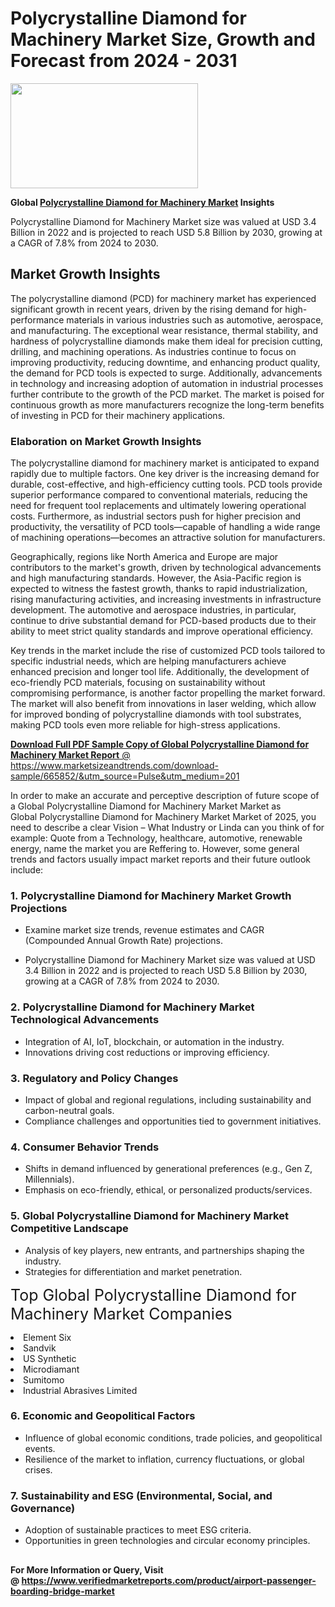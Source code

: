 <H1>Polycrystalline Diamond for Machinery Market Size, Growth and Forecast from 2024 - 2031</H1><img class="aligncenter size-medium wp-image-584254" src="https://thirdeyenews.in/wp-content/uploads/2024/09/Global-Market-Research-300x168.jpeg" alt="" width="300" height="168" /><p><strong>Global&nbsp;<a href="https://www.marketsizeandtrends.com/download-sample/665852/&amp;utm_source=Pulse&amp;utm_medium=201">Polycrystalline Diamond for Machinery Market</a> Insights</strong></p><p>Polycrystalline Diamond for Machinery Market size was valued at USD 3.4 Billion in 2022 and is projected to reach USD 5.8 Billion by 2030, growing at a CAGR of 7.8% from 2024 to 2030.</p><p><h2>Market Growth Insights</h2> <p>The polycrystalline diamond (PCD) for machinery market has experienced significant growth in recent years, driven by the rising demand for high-performance materials in various industries such as automotive, aerospace, and manufacturing. The exceptional wear resistance, thermal stability, and hardness of polycrystalline diamonds make them ideal for precision cutting, drilling, and machining operations. As industries continue to focus on improving productivity, reducing downtime, and enhancing product quality, the demand for PCD tools is expected to surge. Additionally, advancements in technology and increasing adoption of automation in industrial processes further contribute to the growth of the PCD market. The market is poised for continuous growth as more manufacturers recognize the long-term benefits of investing in PCD for their machinery applications.</p> <p><a href="#"></a></p> <h3>Elaboration on Market Growth Insights</h3> <p>The polycrystalline diamond for machinery market is anticipated to expand rapidly due to multiple factors. One key driver is the increasing demand for durable, cost-effective, and high-efficiency cutting tools. PCD tools provide superior performance compared to conventional materials, reducing the need for frequent tool replacements and ultimately lowering operational costs. Furthermore, as industrial sectors push for higher precision and productivity, the versatility of PCD tools—capable of handling a wide range of machining operations—becomes an attractive solution for manufacturers.</p> <p>Geographically, regions like North America and Europe are major contributors to the market's growth, driven by technological advancements and high manufacturing standards. However, the Asia-Pacific region is expected to witness the fastest growth, thanks to rapid industrialization, rising manufacturing activities, and increasing investments in infrastructure development. The automotive and aerospace industries, in particular, continue to drive substantial demand for PCD-based products due to their ability to meet strict quality standards and improve operational efficiency.</p> <p>Key trends in the market include the rise of customized PCD tools tailored to specific industrial needs, which are helping manufacturers achieve enhanced precision and longer tool life. Additionally, the development of eco-friendly PCD materials, focusing on sustainability without compromising performance, is another factor propelling the market forward. The market will also benefit from innovations in laser welding, which allow for improved bonding of polycrystalline diamonds with tool substrates, making PCD tools even more reliable for high-stress applications.</p> <p><a href="#"></p><p><span class=""><strong>Download Full PDF Sample Copy of Global Polycrystalline Diamond for Machinery Market Report</strong> @ <a href="https://www.marketsizeandtrends.com/download-sample/665852/&amp;utm_source=Pulse&amp;utm_medium=201" target="_blank">https://www.marketsizeandtrends.com/download-sample/665852/&amp;utm_source=Pulse&amp;utm_medium=201</a></span></p><p>In order to make an accurate and perceptive description of future scope of a Global&nbsp;Polycrystalline Diamond for Machinery Market Market as Global&nbsp;Polycrystalline Diamond for Machinery Market Market of 2025, you need to describe a clear Vision &ndash; What Industry or Linda can you think of for example: Quote from a Technology, healthcare, automotive, renewable energy, name the market you are Reffering to. However, some general trends and factors usually impact market reports and their future outlook include:</p><h3>1.&nbsp;<strong>Polycrystalline Diamond for Machinery Market Growth Projections</strong></h3><ul><li>Examine market size trends, revenue estimates and CAGR (Compounded Annual Growth Rate) projections.</li><li><p>Polycrystalline Diamond for Machinery Market size was valued at USD 3.4 Billion in 2022 and is projected to reach USD 5.8 Billion by 2030, growing at a CAGR of 7.8% from 2024 to 2030.</p></li></ul><h3>2.&nbsp;<strong>Polycrystalline Diamond for Machinery Market Technological Advancements</strong></h3><ul><li>Integration of AI, IoT, blockchain, or automation in the industry.</li><li>Innovations driving cost reductions or improving efficiency.</li></ul><h3>3.&nbsp;<strong>Regulatory and Policy Changes</strong></h3><ul><li>Impact of global and regional regulations, including sustainability and carbon-neutral goals.</li><li>Compliance challenges and opportunities tied to government initiatives.</li></ul><h3>4.&nbsp;<strong>Consumer Behavior Trends</strong></h3><ul><li>Shifts in demand influenced by generational preferences (e.g., Gen Z, Millennials).</li><li>Emphasis on eco-friendly, ethical, or personalized products/services.</li></ul><h3>5.&nbsp;<strong>Global Polycrystalline Diamond for Machinery Market Competitive Landscape</strong></h3><ul><li>Analysis of key players, new entrants, and partnerships shaping the industry.</li><li>Strategies for differentiation and market penetration.</li></ul><p data-pm-slice="1 1 []"><span style="color: inherit; font-family: inherit; font-size: 25px;">Top Global Polycrystalline Diamond for Machinery Market Companies</span></p><div class="" data-test-id=""><p><li>Element Six</li><li> Sandvik</li><li> US Synthetic</li><li> Microdiamant</li><li> Sumitomo</li><li> Industrial Abrasives Limited</li></p></div><h3>6.&nbsp;<strong>Economic and Geopolitical Factors</strong></h3><ul><li>Influence of global economic conditions, trade policies, and geopolitical events.</li><li>Resilience of the market to inflation, currency fluctuations, or global crises.</li></ul><h3>7.&nbsp;<strong>Sustainability and ESG (Environmental, Social, and Governance)</strong></h3><ul><li>Adoption of sustainable practices to meet ESG criteria.</li><li>Opportunities in green technologies and circular economy principles.</li></ul><h2><strong style="font-size: 14px;">For More Information or Query, Visit @&nbsp;</strong><a style="background-color: #ffffff; font-size: 14px;" href="https://www.marketsizeandtrends.com/report/polycrystalline-diamond-for-machinery-market/" target="_blank">https://www.verifiedmarketreports.com/product/airport-passenger-boarding-bridge-market</a></h2>